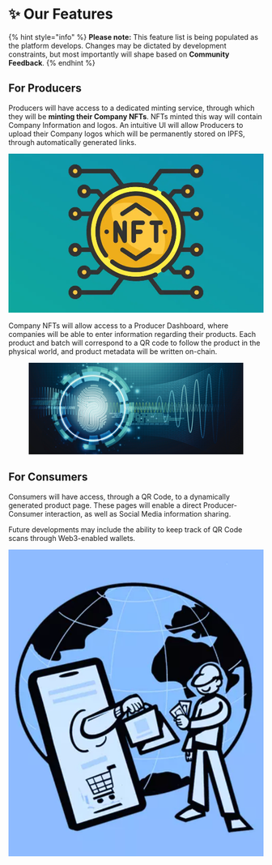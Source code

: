 # ✨ Our Features

{% hint style="info" %}
**Please note:** This feature list is being populated as the platform develops. Changes may be dictated by development constraints, but most importantly will shape based on **Community Feedback**.  &#x20;
{% endhint %}

## For Producers

Producers will have access to a dedicated minting service, through which they will be **minting their Company NFTs**. NFTs minted this way will contain Company Information and logos. An intuitive UI will allow Producers to upload their Company logos which will be permanently stored on IPFS, through automatically generated links.&#x20;

![](<../.gitbook/assets/Screenshot from 2023-10-15 12-51-59.png>)

Company NFTs will allow access to a Producer Dashboard, where companies will be able to enter information regarding their products. Each product and batch will correspond to a QR code to follow the product in the physical world, and product metadata will be written on-chain.&#x20;

<figure><img src="../.gitbook/assets/digital-identity-ICT-applications.png" alt=""><figcaption></figcaption></figure>

## For Consumers

Consumers will have access, through a QR Code, to a dynamically generated product page. These pages will enable a direct Producer-Consumer interaction, as well as Social Media information sharing.&#x20;

Future developments may include the ability to keep track of QR Code scans through Web3-enabled wallets.&#x20;

![](<../.gitbook/assets/Screenshot from 2023-10-15 12-41-38.png>)
